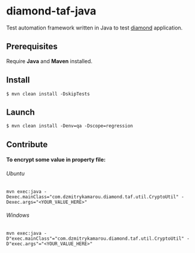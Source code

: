 # diamond-taf-java
Test automation framework written in Java to test [diamond](https://github.com/dzmitry-kamarou/diamond) application.
## Prerequisites
Require **Java** and **Maven** installed.
## Install
```shell script
$ mvn clean install -DskipTests
```
## Launch
```shell script
$ mvn clean install -Denv=qa -Dscope=regression
```
## Contribute
#### To encrypt some value in property file:
###### Ubuntu
```shell script
mvn exec:java -Dexec.mainClass="com.dzmitrykamarou.diamond.taf.util.CryptoUtil" -Dexec.args="<YOUR_VALUE_HERE>"
```
###### Windows
```shell script
mvn exec:java -D"exec.mainClass"="com.dzmitrykamarou.diamond.taf.util.CryptoUtil" -D"exec.args"="<YOUR_VALUE_HERE>"
``` 